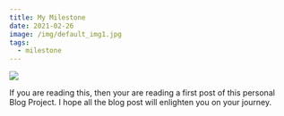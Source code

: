 ```yaml
---
title: My Milestone
date: 2021-02-26
image: /img/default_img1.jpg
tags:
  - milestone
---
```


![](/img/default_img1.jpg)

If you are reading this, then your are reading a first post of this personal Blog Project.
I hope all the blog post will enlighten you on your journey.
